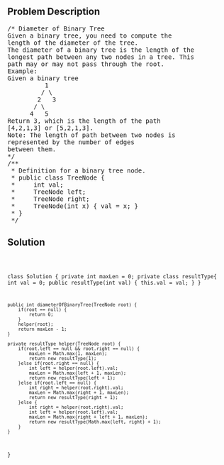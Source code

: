 <!--
<style>
  body { font-family: Arial, sans-serif; }
  .container { max-width: 100%; margin: 0 auto; padding: 10px; }
  .comment-block { max-width: 30%; background-color: #f9f9f9; padding: 10px; border-left: 5px solid #ccc; overflow-wrap: break-word; white-space: pre-wrap; }
  .code-block { background-color: #f4f4f4; padding: 10px; border: 1px solid #ddd; overflow-wrap: break-word; white-space: pre-wrap; }
</style>
-->

<div class='container'>
<h2>Problem Description</h2>
<div class='comment-block'>
<pre>
/* Diameter of Binary Tree
Given a binary tree, you need to compute the
length of the diameter of the tree.
The diameter of a binary tree is the length of the
longest path between any two nodes in a tree. This
path may or may not pass through the root.
Example:
Given a binary tree
          1
         / \
        2   3
       / \
      4   5
Return 3, which is the length of the path
[4,2,1,3] or [5,2,1,3].
Note: The length of path between two nodes is
represented by the number of edges
between them.
*/
/**
 * Definition for a binary tree node.
 * public class TreeNode {
 *     int val;
 *     TreeNode left;
 *     TreeNode right;
 *     TreeNode(int x) { val = x; }
 * }
 */
</pre>
</div>

<h2>Solution</h2>
<div class='code-block'>
<pre><code class='language-java'>

class Solution {
    private int maxLen = 0;
    private class resultType{
        int val = 0;
        public resultType(int val) {
            this.val = val;
        }
    }
    
    public int diameterOfBinaryTree(TreeNode root) {
        if(root == null) {
            return 0;
        }
        helper(root);
        return maxLen - 1;
    }
    
    private resultType helper(TreeNode root) {
        if(root.left == null && root.right == null) {
            maxLen = Math.max(1, maxLen);
            return new resultType(1);
        }else if(root.right == null) {
            int left = helper(root.left).val;
            maxLen = Math.max(left + 1, maxLen);
            return new resultType(left + 1);
        }else if(root.left == null) {
            int right = helper(root.right).val;
            maxLen = Math.max(right + 1, maxLen);      
            return new resultType(right + 1);
        }else {
            int right = helper(root.right).val;
            int left = helper(root.left).val;
            maxLen = Math.max(right + left + 1, maxLen);
            return new resultType(Math.max(left, right) + 1);
        }
    }
}</code></pre>
</div>
</div>
